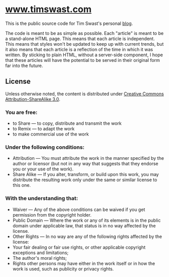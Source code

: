 # www.timswast.com

This is the public source code for Tim Swast's personal [blog](http://www.timswast.com/blog).

The code is meant to be as simple as possible. Each "article" is meant
to be a stand-alone HTML page. This means that each article is independent.
This means that styles won't be updated to keep up with current trends, but it
also means that each article is a reflection of the time in which it was
written. By sticking to plain HTML, without a server-side component, I hope
that these articles will have the potential to be served in their original
form far into the future.


## License

Unless otherwise noted, the content is distributed under [Creative Commons
Attribution-ShareAlike 3.0](http://creativecommons.org/licenses/by-sa/3.0/).

### You are free:

* to Share — to copy, distribute and transmit the work
* to Remix — to adapt the work
* to make commercial use of the work 

### Under the following conditions:

* Attribution — You must attribute the work in the manner specified by the
  author or licensor (but not in any way that suggests that they endorse you or
  your use of the work).
* Share Alike — If you alter, transform, or build upon this work, you may
  distribute the resulting work only under the same or similar license to this
  one. 

### With the understanding that:

* Waiver — Any of the above conditions can be waived if you get permission from
  the copyright holder.
* Public Domain — Where the work or any of its elements is in the public domain
  under applicable law, that status is in no way affected by the license.
* Other Rights — In no way are any of the following rights affected by the
  license:
 * Your fair dealing or fair use rights, or other applicable copyright
   exceptions and limitations;
 * The author's moral rights;
 * Rights other persons may have either in the work itself or in how the work
   is used, such as publicity or privacy rights.


